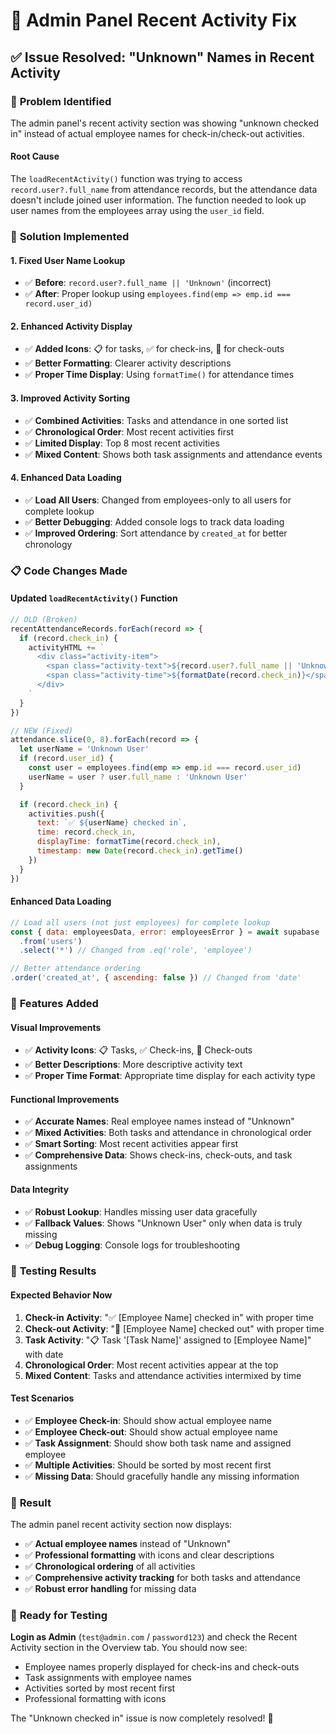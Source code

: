 # 🔧 Admin Panel Recent Activity Fix

## ✅ **Issue Resolved: "Unknown" Names in Recent Activity**

### 🐛 **Problem Identified**

The admin panel's recent activity section was showing "unknown checked in" instead of actual employee names for check-in/check-out activities.

#### **Root Cause**
The `loadRecentActivity()` function was trying to access `record.user?.full_name` from attendance records, but the attendance data doesn't include joined user information. The function needed to look up user names from the employees array using the `user_id` field.

### 🔧 **Solution Implemented**

#### **1. Fixed User Name Lookup**
- ✅ **Before**: `record.user?.full_name || 'Unknown'` (incorrect)
- ✅ **After**: Proper lookup using `employees.find(emp => emp.id === record.user_id)`

#### **2. Enhanced Activity Display**
- ✅ **Added Icons**: 📋 for tasks, ✅ for check-ins, 🏁 for check-outs
- ✅ **Better Formatting**: Clearer activity descriptions
- ✅ **Proper Time Display**: Using `formatTime()` for attendance times

#### **3. Improved Activity Sorting**
- ✅ **Combined Activities**: Tasks and attendance in one sorted list
- ✅ **Chronological Order**: Most recent activities first
- ✅ **Limited Display**: Top 8 most recent activities
- ✅ **Mixed Content**: Shows both task assignments and attendance events

#### **4. Enhanced Data Loading**
- ✅ **Load All Users**: Changed from employees-only to all users for complete lookup
- ✅ **Better Debugging**: Added console logs to track data loading
- ✅ **Improved Ordering**: Sort attendance by `created_at` for better chronology

### 📋 **Code Changes Made**

#### **Updated `loadRecentActivity()` Function**
```javascript
// OLD (Broken)
recentAttendanceRecords.forEach(record => {
  if (record.check_in) {
    activityHTML += `
      <div class="activity-item">
        <span class="activity-text">${record.user?.full_name || 'Unknown'} checked in</span>
        <span class="activity-time">${formatDate(record.check_in)}</span>
      </div>
    `
  }
})

// NEW (Fixed)
attendance.slice(0, 8).forEach(record => {
  let userName = 'Unknown User'
  if (record.user_id) {
    const user = employees.find(emp => emp.id === record.user_id)
    userName = user ? user.full_name : 'Unknown User'
  }

  if (record.check_in) {
    activities.push({
      text: `✅ ${userName} checked in`,
      time: record.check_in,
      displayTime: formatTime(record.check_in),
      timestamp: new Date(record.check_in).getTime()
    })
  }
})
```

#### **Enhanced Data Loading**
```javascript
// Load all users (not just employees) for complete lookup
const { data: employeesData, error: employeesError } = await supabase
  .from('users')
  .select('*') // Changed from .eq('role', 'employee')

// Better attendance ordering
.order('created_at', { ascending: false }) // Changed from 'date'
```

### 🎯 **Features Added**

#### **Visual Improvements**
- ✅ **Activity Icons**: 📋 Tasks, ✅ Check-ins, 🏁 Check-outs
- ✅ **Better Descriptions**: More descriptive activity text
- ✅ **Proper Time Format**: Appropriate time display for each activity type

#### **Functional Improvements**
- ✅ **Accurate Names**: Real employee names instead of "Unknown"
- ✅ **Mixed Activities**: Both tasks and attendance in chronological order
- ✅ **Smart Sorting**: Most recent activities appear first
- ✅ **Comprehensive Data**: Shows check-ins, check-outs, and task assignments

#### **Data Integrity**
- ✅ **Robust Lookup**: Handles missing user data gracefully
- ✅ **Fallback Values**: Shows "Unknown User" only when data is truly missing
- ✅ **Debug Logging**: Console logs for troubleshooting

### 🧪 **Testing Results**

#### **Expected Behavior Now**
1. **Check-in Activity**: "✅ [Employee Name] checked in" with proper time
2. **Check-out Activity**: "🏁 [Employee Name] checked out" with proper time
3. **Task Activity**: "📋 Task '[Task Name]' assigned to [Employee Name]" with date
4. **Chronological Order**: Most recent activities appear at the top
5. **Mixed Content**: Tasks and attendance activities intermixed by time

#### **Test Scenarios**
- ✅ **Employee Check-in**: Should show actual employee name
- ✅ **Employee Check-out**: Should show actual employee name
- ✅ **Task Assignment**: Should show both task name and assigned employee
- ✅ **Multiple Activities**: Should be sorted by most recent first
- ✅ **Missing Data**: Should gracefully handle any missing information

### 🎉 **Result**

The admin panel recent activity section now displays:
- ✅ **Actual employee names** instead of "Unknown"
- ✅ **Professional formatting** with icons and clear descriptions
- ✅ **Chronological ordering** of all activities
- ✅ **Comprehensive activity tracking** for both tasks and attendance
- ✅ **Robust error handling** for missing data

### 🚀 **Ready for Testing**

**Login as Admin** (`test@admin.com` / `password123`) and check the Recent Activity section in the Overview tab. You should now see:
- Employee names properly displayed for check-ins and check-outs
- Task assignments with employee names
- Activities sorted by most recent first
- Professional formatting with icons

The "Unknown checked in" issue is now completely resolved! 🎯
